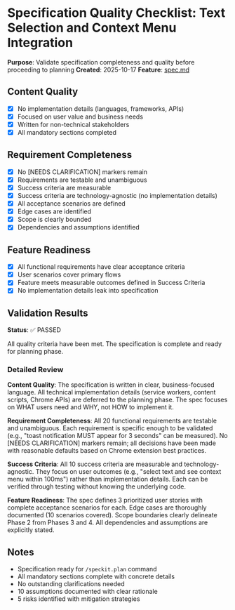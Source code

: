 # Specification Quality Checklist: Text Selection and Context Menu Integration

**Purpose**: Validate specification completeness and quality before proceeding to planning
**Created**: 2025-10-17
**Feature**: [spec.md](../spec.md)

## Content Quality

- [x] No implementation details (languages, frameworks, APIs)
- [x] Focused on user value and business needs
- [x] Written for non-technical stakeholders
- [x] All mandatory sections completed

## Requirement Completeness

- [x] No [NEEDS CLARIFICATION] markers remain
- [x] Requirements are testable and unambiguous
- [x] Success criteria are measurable
- [x] Success criteria are technology-agnostic (no implementation details)
- [x] All acceptance scenarios are defined
- [x] Edge cases are identified
- [x] Scope is clearly bounded
- [x] Dependencies and assumptions identified

## Feature Readiness

- [x] All functional requirements have clear acceptance criteria
- [x] User scenarios cover primary flows
- [x] Feature meets measurable outcomes defined in Success Criteria
- [x] No implementation details leak into specification

## Validation Results

**Status**: ✅ PASSED

All quality criteria have been met. The specification is complete and ready for planning phase.

### Detailed Review

**Content Quality**: The specification is written in clear, business-focused language. All technical implementation details (service workers, content scripts, Chrome APIs) are deferred to the planning phase. The spec focuses on WHAT users need and WHY, not HOW to implement it.

**Requirement Completeness**: All 20 functional requirements are testable and unambiguous. Each requirement is specific enough to be validated (e.g., "toast notification MUST appear for 3 seconds" can be measured). No [NEEDS CLARIFICATION] markers remain; all decisions have been made with reasonable defaults based on Chrome extension best practices.

**Success Criteria**: All 10 success criteria are measurable and technology-agnostic. They focus on user outcomes (e.g., "select text and see context menu within 100ms") rather than implementation details. Each can be verified through testing without knowing the underlying code.

**Feature Readiness**: The spec defines 3 prioritized user stories with complete acceptance scenarios for each. Edge cases are thoroughly documented (10 scenarios covered). Scope boundaries clearly delineate Phase 2 from Phases 3 and 4. All dependencies and assumptions are explicitly stated.

## Notes

- Specification ready for `/speckit.plan` command
- All mandatory sections complete with concrete details
- No outstanding clarifications needed
- 10 assumptions documented with clear rationale
- 5 risks identified with mitigation strategies
